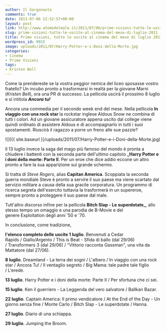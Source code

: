 ```yaml
---
author: Il Gorgonauta
comments: true
date: 2011-07-06 12:52:57+00:00
layout: post
link: http://www.atomodelmale.it/2011/07/06/prime-visioni-tutte-le-uscite-al-cinema-del-mese-di-luglio-2011/
slug: prime-visioni-tutte-le-uscite-al-cinema-del-mese-di-luglio-2011
title: Prime visioni, tutte le uscite al cinema del mese di luglio 2011.
wordpress_id: 9915
image: uploads/2011/07/Harry-Potter-e-i-Doni-della-Morte.jpg
categories:
- Cinema
- Prime Visioni
tags:
- Kristen Bell
---
```


Come la prendereste se la vostra peggior nemica del liceo sposasse vostro fratello? Un incubo pronto a trasformarsi in realtà per la giovane Marni (_Kristen Bell_), ora una PR di successo. La pellicola uscirà il prossimo 8 luglio e si intitola **_Ancora tu!_**

Ancora una commedia per il secondo week end del mese. Nella pellicola **In viaggio con una rock star** la rockstar inglese Aldous Snow ne combina di tutti i colori. Ad un giovane assicuratore appena uscito dal college viene quindi ordinato di assistere Aldous e di accompagnarlo in tutti i suoi spostamenti. Riuscirà il ragazzo a porre un freno alle sue pazzie?

![]({{ site.baseurl }}/uploads/2011/07/Harry-Potter-e-i-Doni-della-Morte.jpg)

Il 13 luglio invece la saga del mago più famoso del mondo è pronta a chiudere i battenti con la seconda parte dell'ultimo capitolo **_Harry Potter e i doni della morte: Parte II**. Per un eroe che dice addio eccone un altro pronto a fare la sua apparizione sul grande schermo.

Si tratta di _Steve Rogers_, alias **Capitan America**. Scoppiata la seconda guerra mondiale Steve è pronto a servire il suo paese ma viene scartato dal servizio militare a causa della sua gracile corporatura. Un programmo di ricerca segreta dell'esercito tuttavia la trasformerà in un supereroe, sempre pronto a proteggere il suo paese dal male.

Tutt'altro discorso infine per la pellicola **Bitch Slap - Le superdotate_**, allo stesso tempo un omaggio e una parodia de B-Movie e del genere Exploitation degli anni '50 e '70.

In conclusione, come tradizione,

**l'elenco completo delle uscite 1 luglio**. Benvenuti a Cedar Rapids / Giallo/Argento / This is Beat - Sfida di ballo (dal 29/06) / Transformers 3 (dal 29/06) / "Vittorio racconta Gassman", una vita da Mattatore (dal 27/06).

**8 luglio**. Dreamland - La terra dei sogni / L'albero / In viaggio con una rock star / Ancora Tu! / Il ventaglio segreto / Big Mama: tale padre tale figlio / L'erede.

**13 luglio**. Harry Potter e i doni della morte: Parte II / Per sfortuna che ci sei.

**15 luglio**. Ken il guerriero - La Leggenda del vero salvatore / Ballkan Bazar.

**22 luglio**. Captain America: Il primo vendicatore / At the End of the Day - Un giorno senza fine / Monte Carlo / Bitch Slap - Le superdotate / Hanna.

**27 luglio**. Diario di una schiappa.

**29 luglio**. Jumping the Broom.
